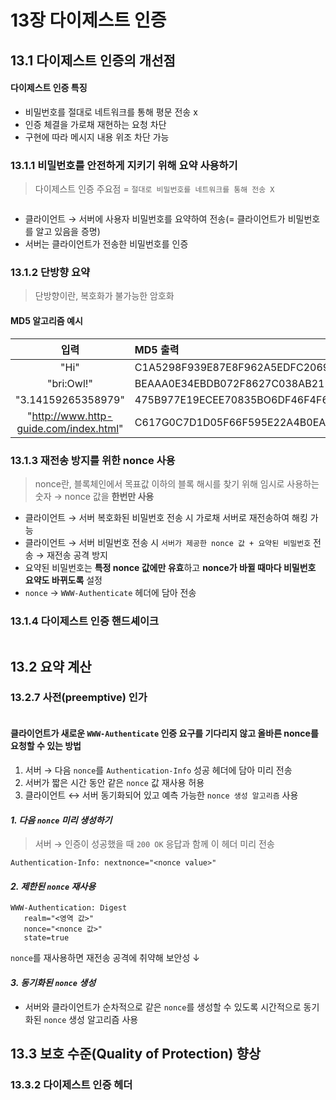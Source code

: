 # 13장 다이제스트 인증

## 13.1 다이제스트 인증의 개선점

#### 다이제스트 인증 특징

- 비밀번호를 절대로 네트워크를 통해 평문 전송 x
- 인증 체결을 가로채 재현하는 요청 차단
- 구현에 따라 메시지 내용 위조 차단 가능

### 13.1.1 비밀번호를 안전하게 지키기 위해 요약 사용하기

> 다이제스트 인증 주요점 = `절대로 비밀번호를 네트워크를 통해 전송 X`

<div align="center">
    <img src="./img/1.PNG" alt="" />
</div>

- 클라이언트 &rarr; 서버에 사용자 비밀번호를 요약하여 전송(= 클라이언트가 비밀번호를 알고 있음을 증명)
- 서버는 클라이언트가 전송한 비밀번호를 인증

### 13.1.2 단방향 요약

> 단방향이란, 복호화가 불가능한 암호화

#### MD5 알고리즘 예시

|입력| MD5 출력                           |
|:-----:|:---------------------------------|
|"Hi"| C1A5298F939E87E8F962A5EDFC206918 |
|"bri:Owl!"| BEAAA0E34EBDB072F8627C038AB211F8 |
|"3.14159265358979"|475B977E19ECEE70835BO6DF46F4F6DE|
|"http://www.http-guide.com/index.html"|C617G0C7D1D05F66F595E22A4B0EAAA5|

### 13.1.3 재전송 방지를 위한 nonce 사용

> nonce란, 블록체인에서 목표값 이하의 블록 해시를 찾기 위해 임시로 사용하는 숫자 &rarr; nonce 값을 **한번만 사용**

- 클라이언트 &rarr; 서버 복호화된 비밀번호 전송 시 가로채 서버로 재전송하여 해킹 가능
- 클라이언트 &rarr; 서버 비밀번호 전송 시 `서버가 제공한 nonce 값 + 요약된 비밀번호` 전송 &rarr; 재전송 공격 방지
- 요약된 비밀번호는 **특정 nonce 값에만 유효**하고 **nonce가 바뀔 때마다 비밀번호 요약도 바뀌도록** 설정
- `nonce` &rarr; `WWW-Authenticate` 헤더에 담아 전송

### 13.1.4 다이제스트 인증 핸드셰이크

<div align="center">
    <img src="./img/2.PNG" alt="" />
</div>

<div align="center">
    <img src="./img/3.PNG" alt="" />
</div>

## 13.2 요약 계산

### 13.2.7 사전(preemptive) 인가

<div align="center">
    <img src="./img/4.PNG" alt="" />
</div>

#### 클라이언트가 새로운 `WWW-Authenticate` 인증 요구를 기다리지 않고 올바른 nonce를 요청할 수 있는 방법

1. 서버 &rarr; 다음 `nonce`를 `Authentication-Info` 성공 헤더에 담아 미리 전송
2. 서버가 짧은 시간 동안 같은 `nonce` 값 재사용 허용
3. 클라이언트 &harr; 서버 동기화되어 있고 예측 가능한 `nonce 생성 알고리즘` 사용

#### _1. 다음 `nonce` 미리 생성하기_

> 서버 &rarr; 인증이 성공했을 때 `200 OK` 응답과 함께 이 헤더 미리 전송

```http request
Authentication-Info: nextnonce="<nonce value>"
```

#### _2. 제한된 `nonce` 재사용_

```http request
WWW-Authentication: Digest 
   realm="<영역 값>"
   nonce="<nonce 값>"
   state=true
```

`nonce`를 재사용하면 재전송 공격에 취약해 보안성 &darr;

#### _3. 동기화된 `nonce` 생성_

- 서버와 클라이언트가 순차적으로 같은 `nonce`를 생성할 수 있도록 시간적으로 동기화된 `nonce` 생성 알고리즘 사용

## 13.3 보호 수준(Quality of Protection) 향상

### 13.3.2 다이제스트 인증 헤더

<div align="center">
    <img src="./img/5.PNG" alt="" />
</div>
